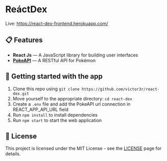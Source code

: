 # ReáctDex

Live: https://react-dex-frontend.herokuapp.com/

## 📋 Features

- **React Js** — A JavaScript library for building user interfaces
- **[PokeAPI](https://pokeapi.co/)**  — A RESTful API for Pokémon

## 🚀 Getting started with the app

1. Clone this repo using `git clone https://github.com/victor3r/react-dex.git`
2. Move yourself to the appropriate directory: `cd react-dex`<br />
3. Create a `.env` file and add the PokeAPI url connection in REACT_APP_API_URL field
4. Run `npm install` to install dependencies<br />
5. Run `npm start` to start the web application

## 📝 License

This project is licensed under the MIT License - see the [LICENSE](https://opensource.org/licenses/MIT) page for details.
